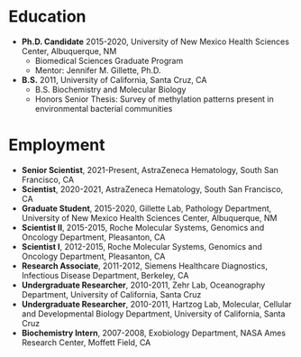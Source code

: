 # Education
* **Ph.D. Candidate** 2015-2020, University of New Mexico Health Sciences Center, Albuquerque, NM
  - Biomedical Sciences Graduate Program
  - Mentor: Jennifer M. Gillette, Ph.D. 
* **B.S.** 2011, University of California, Santa Cruz, CA
  - B.S. Biochemistry and Molecular Biology
  - Honors Senior Thesis: Survey of methylation patterns present in environmental bacterial communities

# Employment

* **Senior Scientist**, 2021-Present, AstraZeneca Hematology, South San Francisco, CA
* **Scientist**, 2020-2021, AstraZeneca Hematology, South San Francisco, CA
* **Graduate Student**, 2015-2020, Gillette Lab, Pathology Department, University of New Mexico Health Sciences Center, Albuquerque, NM
* **Scientist II**, 2015-2015, Roche Molecular Systems, Genomics and Oncology Department, Pleasanton, CA
* **Scientist I**, 2012-2015, Roche Molecular Systems, Genomics and Oncology Department, Pleasanton, CA
* **Research Associate**, 2011-2012, Siemens Healthcare Diagnostics, Infectious Disease Department, Berkeley, CA
* **Undergraduate Researcher**, 2010-2011, Zehr Lab, Oceanography Department, University of California, Santa Cruz
* **Undergraduate Researcher**, 2010-2011, Hartzog Lab, Molecular, Cellular and Developmental Biology Department, University of California, Santa Cruz
* **Biochemistry Intern**, 2007-2008, Exobiology Department, NASA Ames Research Center, Moffett Field, CA
